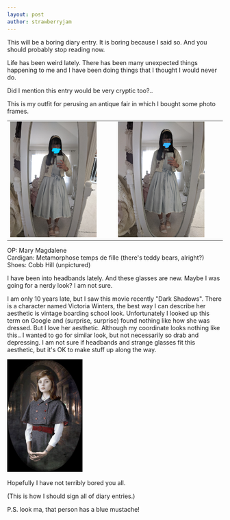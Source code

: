 ```yaml
---
layout: post
author: strawberryjam
---
```

<p>This will be a boring diary entry. It is boring because I said so. And you should probably stop reading now.</p>

<p>Life has been weird lately. There has been many unexpected things happening to me and I have been doing things that I thought I would never do.</p>

<p>Did I mention this entry would be very cryptic too?..</p>
<p>This is my outfit for perusing an antique fair in which I bought some photo frames.</p>

<table class="table">
<tr>
<td><img src="/assets/coord/IMG_20220403_104919.jpg" class="img-rounded img-responsive center-block" style="max-height: 85%; max-width: 85%;"></td>
<td><img src="/assets/coord/IMG_20220403_104922.jpg" class="img-rounded img-responsive center-block" style="max-height: 85%; max-width: 85%;"></td>
</tr>
</table>

<p>
OP: Mary Magdalene<br>
Cardigan: Metamorphose temps de fille (there's teddy bears, alright?)<br>
Shoes: Cobb Hill (unpictured)<br>
</p>

<p>I have been into headbands lately. And these glasses are new. Maybe I was going for a nerdy look? I am not sure.</p>
<p>I am only 10 years late, but I saw this movie recently "Dark Shadows". There is a character named Victoria Winters, the best way I can describe her aesthetic is vintage boarding school look. Unfortunately I looked up this term on Google and (surprise, surprise) found nothing like how she was dressed. But I love her aesthetic. Although my coordinate looks nothing like this.. I wanted to go for similar look, but not necessarily so drab and depressing. I am not sure if headbands and strange glasses fit this aesthetic, but it's OK to make stuff up along the way.</p>

<img src="assets/other_pics/victoria-winters.jpeg" class="img-rounded img-responsive center-block" style="max-height: 35%; max-width: 35%;">
<p>Hopefully I have not terribly bored you all.</p>
<p>(This is how I should sign all of diary entries.)</p>
<p>P.S. look ma, that person has a blue mustache!</p>